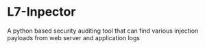 # L7-Inpector
A python based security auditing tool that can find various injection payloads from web server and application logs
